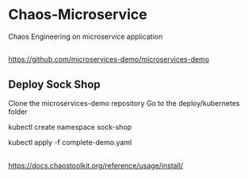 # Chaos-Microservice
Chaos Engineering on microservice application
##
https://github.com/microservices-demo/microservices-demo
##
## Deploy Sock Shop
Clone the microservices-demo repository
Go to the deploy/kubernetes folder

kubectl create namespace sock-shop

kubectl apply -f complete-demo.yaml
##
https://docs.chaostoolkit.org/reference/usage/install/
##
